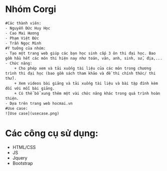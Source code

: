 # Nhóm Corgi
	#Các thành viên:
	- Nguyễn Đức Huy Học
	- Cao Mai Hương
	- Phạm Việt Đức
	- Trần Ngọc Minh
    #Ý tưởng của nhóm: 
	- Tạo một trang web giúp các bạn học sinh cấp 3 ôn thi đại học. Bao gồm hầu hết các môn thi hiện nay như toán, văn, anh, sinh, sử, địa,... 
	- Chức năng:
		+ Cho phép xem và tải xuống tài liệu của các môn trong chương trình thi đại học (bao gồm sách tham khảo và đề thi chính thức/ thi thử).
		+ Xem videos bài giảng và tải xuống tài liệu và bài tập đính kèm đối với mỗi bài giảng.
		+ Có thể bổ xung thêm một vài chức năng khác trong quá trình hoàn thiện.
	- Dựa trên trang web hocmai.vn
	#Use case:
	![Use case](usecase.png)

# Các công cụ sử dụng:
  - HTML/CSS
  - JS
  - Jquery
  - Bootstrap
 

